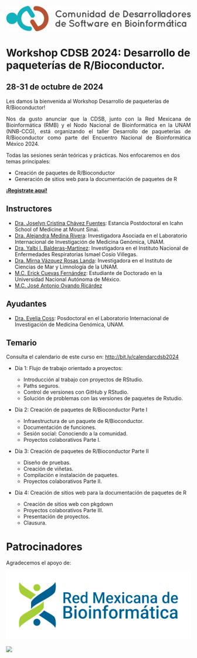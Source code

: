 ![](img/logo.png)

# Workshop CDSB 2024: Desarrollo de paqueterías de R/Bioconductor.

## 28-31 de octubre de 2024

Les damos la bienvenida al Workshop Desarrollo de paqueterías de R/Bioconductor! 

<p align="justify">
Nos da gusto anunciar que la CDSB, junto con la Red Mexicana de Bioinformática (RMB) y el Nodo Nacional de Bioinformática en la UNAM (NNB-CCG), está organizando el taller Desarrollo de paqueterías de R/Bioconductor como parte del Encuentro Nacional de Bioinformática México 2024.

Todas las sesiones serán teóricas y prácticas. Nos enfocaremos en dos temas principales: 
</p>

- Creación de paquetes de R/Bioconductor
- Generación de sitios web para la documentación de paquetes de R

[**¡Registrate aquí!**](https://www.nnb.unam.mx/EBM2024/registro/)


## Instructores

- [Dra. Joselyn Cristina Chávez Fuentes](https://comunidadbioinfo.github.io/es/authors/josschavezf/): Estancia Postdoctoral en Icahn School of Medicine at Mount Sinai.
- [Dra. Alejandra Medina Rivera](https://comunidadbioinfo.github.io/es/authors/amedina/): Investigadora Asociada en el Laboratorio Internacional de Investigación de Medicina Genómica, UNAM. 
- [Dra. Yalbi I. Balderas-Martínez](https://comunidadbioinfo.github.io/es/authors/yalbibalderas/): Investigadora en el Instituto Nacional de Enfermedades Respiratorias Ismael Cosío Villegas.
- [Dra. Mirna Vázquez Rosas Landa](https://comunidadbioinfo.github.io/es/authors/mirnavrl/): Investigadora en el Instituto de Ciencias de Mar y Limnología de la UNAM.
- [M.C. Erick Cuevas Fernández](https://comunidadbioinfo.github.io/es/authors/erickcufe/): Estudiante de Doctorado en la Universidad Nacional Autónoma de México.
- [M.C. José Antonio Ovando Ricárdez](https://comunidadbioinfo.github.io/es/authors/joseovando/)

## Ayudantes

- [Dra. Evelia Coss](https://github.com/EveliaCoss): Posdoctoral en el Laboratorio Internacional de Investigación de Medicina Genómica, UNAM. 

## Temario 

Consulta el calendario de este curso en: <http://bit.ly/calendarcdsb2024>

- Día 1: Flujo de trabajo orientado a proyectos:
  - Introducción al trabajo con proyectos de RStudio.
  - Paths seguros.
  - Control de versiones con GitHub y RStudio. 
  - Solución de problemas con las versiones de paquetes de Rstudio.

- Día 2: Creación de paquetes de R/Bioconductor Parte I
  
  - Infraestructura de un paquete de R/Bioconductor.
  - Documentación de funciones.
  - Sesión social: Conociendo a la comunidad.
  - Proyectos colaborativos Parte I.

- Día 3: Creación de paquetes de R/Bioconductor Parte II
  - Diseño de pruebas.
  - Creación de viñetas.
  - Compilación e instalación de paquetes.
  - Proyectos colaborativos Parte II.

- Día 4: Creación de sitios web para la documentación de paquetes de R
  - Creación de sitios web con pkgdown 
  - Proyectos colaborativos Parte III. 
  - Presentación de proyectos.
  - Clausura.

# Patrocinadores

Agradecemos el apoyo de:

![](img/rmb.png)

<a href="https://www.nnb.unam.mx/"><img src="https://www.nnb.unam.mx/wp-content/uploads/2021/04/logo-principal.png" width="400px" align="center"/></a>

